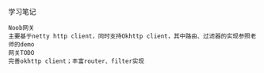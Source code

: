 学习笔记  

    Noob网关  
    主要基于netty http client，同时支持Okhttp client，其中路由、过滤器的实现参照老师的demo  
    网关TODO  
    完善okhttp client；丰富router、filter实现
